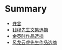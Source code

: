 # Summary

- [弁言](./弁言.md)
- [钱穆先生文集选摘](./钱穆先生文集选摘.md)
- [余英时作品选摘](./余英时作品选摘.md)
- [风龙云虎先生作品选摘](./风龙云虎先生作品选摘.md)





